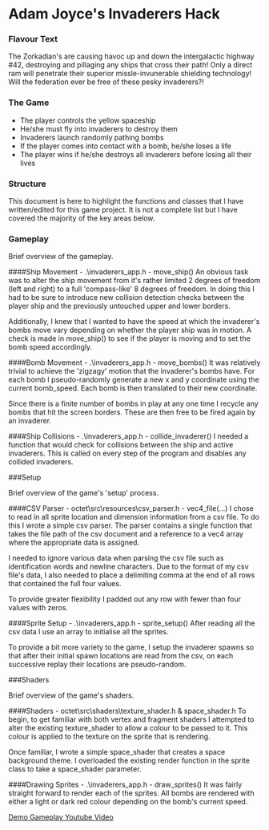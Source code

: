 # Adam Joyce's Invaderers Hack

### Flavour Text
The Zorkadian's are causing havoc up and down the intergalactic highway #42, destroying and pillaging
any ships that cross their path!  Only a direct ram will penetrate their superior missle-invunerable
shielding technology!  Will the federation ever be free of these pesky invaderers?!

### The Game
* The player controls the yellow spaceship
* He/she must fly into invaderers to destroy them
* Invaderers launch randomly pathing bombs
* If the player comes into contact with a bomb, he/she loses a life
* The player wins if he/she destroys all invaderers before losing all their lives

### Structure
This document is here to highlight the functions and classes that I have written/edited for this
game project.  It is not a complete list but I have covered the majority of the key areas below.

### Gameplay

Brief overview of the gameplay.

####Ship Movement - .\invaderers_app.h - move_ship()
An obvious task was to alter the ship movement from it's rather limited 2 degrees of freedom
(left and right) to a full 'compass-like' 8 degrees of freedom.  In doing this I had to be sure to
introduce new collision detection checks between the player ship and the previously untouched upper
and lower borders.

Additionally, I knew that I wanted to have the speed at which the invaderer's bombs move vary
depending on whether the player ship was in motion.  A check is made in move_ship() to see if
the player is moving and to set the bomb speed accordingly.

####Bomb Movement - .\invaderers_app.h - move_bombs()
It was relatively trivial to achieve the 'zigzagy' motion that the invaderer's bombs have.  For
each bomb I pseudo-randomly generate a new x and y coordinate using the current bomb_speed.  Each
bomb is then translated to their new coordinate.

Since there is a finite number of bombs in play at any one time I recycle any bombs that hit the 
screen borders.  These are then free to be fired again by an invaderer.

####Ship Collisions - .\invaderers_app.h - collide_invaderer()
I needed a function that would check for collisions between the ship and active invaderers.  This is
called on every step of the program and disables any collided invaderers.


###Setup

Brief overview of the game's 'setup' process.

####CSV Parser - octet\src\resources\csv_parser.h - vec4_file(...)
I chose to read in all sprite location and dimension information from a csv file.  To do this I wrote a
simple csv parser.  The parser contains a single function that takes the file path of the csv document
and a reference to a vec4 array where the appropriate data is assigned.

I needed to ignore various data when parsing the csv file such as identification words and newline 
characters.  Due to the format of my csv file's data, I also needed to place a delimiting
comma at the end of all rows that contained the full four values.

To provide greater flexibility I padded out any row with fewer than four values with zeros.


####Sprite Setup - .\invaderers_app.h - sprite_setup()
After reading all the csv data I use an array to initialise all the sprites.

To provide a bit more variety to the game, I setup the invaderer spawns so that after their initial spawn
locations are read from the csv, on each successive replay their locations are pseudo-random.


###Shaders

Brief overview of the game's shaders.

####Shaders - octet\src\shaders\texture_shader.h & space_shader.h
To begin, to get familiar with both vertex and fragment shaders I attempted to alter the existing 
texture_shader to allow a colour to be passed to it.  This colour is applied to the texture
on the sprite that is rendering.

Once familiar, I wrote a simple space_shader that creates a space background theme.  I overloaded
the existing render function in the sprite class to take a space_shader parameter.

####Drawing Sprites - .\invaderers_app.h - draw_sprites()
It was fairly straight forward to render each of the sprites.  All bombs are rendered with either
a light or dark red colour depending on the bomb's current speed.


[Demo Gameplay Youtube Video](https://www.youtube.com/watch?v=CTASXvUjPmk "invaderers_demo Youtube Video")